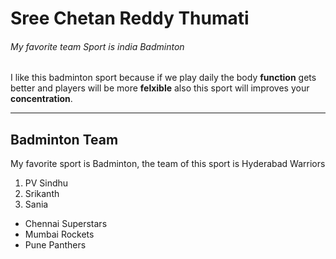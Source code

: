 # Sree Chetan Reddy Thumati
###### My favorite team Sport is india Badminton
I like this badminton sport because if we play daily the body **function** gets better and players will be more **felxible** also this sport will improves your **concentration**.

---
## Badminton Team
My favorite sport is Badminton, the team of this sport is Hyderabad Warriors
1. PV Sindhu
2. Srikanth
3. Sania
- Chennai Superstars
- Mumbai Rockets
- Pune Panthers
